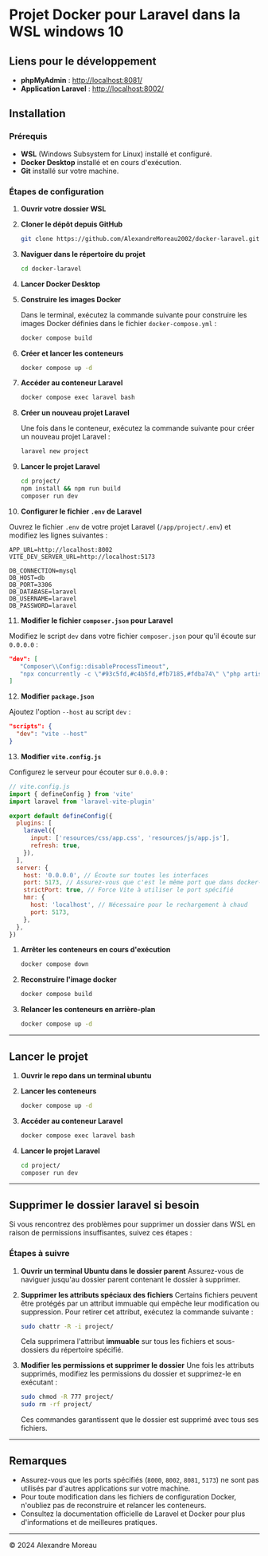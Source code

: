 # Projet Docker pour Laravel dans la WSL windows 10

## Liens pour le développement

- **phpMyAdmin** : [http://localhost:8081/](http://localhost:8081/)
- **Application Laravel** : [http://localhost:8002/](http://localhost:8002/)

## Installation

### Prérequis

- **WSL** (Windows Subsystem for Linux) installé et configuré.
- **Docker Desktop** installé et en cours d'exécution.
- **Git** installé sur votre machine.

### Étapes de configuration

1. **Ouvrir votre dossier WSL**

2. **Cloner le dépôt depuis GitHub**

   ```bash
   git clone https://github.com/AlexandreMoreau2002/docker-laravel.git
   ```

3. **Naviguer dans le répertoire du projet**

   ```bash
   cd docker-laravel
   ```

4. **Lancer Docker Desktop**

5. **Construire les images Docker**

   Dans le terminal, exécutez la commande suivante pour construire les images Docker définies dans le fichier `docker-compose.yml` :

   ```bash
   docker compose build
   ```

6. **Créer et lancer les conteneurs**

   ```bash
   docker compose up -d
   ```

7. **Accéder au conteneur Laravel**

   ```bash
   docker compose exec laravel bash
   ```

8. **Créer un nouveau projet Laravel**

   Une fois dans le conteneur, exécutez la commande suivante pour créer un nouveau projet Laravel :

   ```bash
   laravel new project
   ```

9. **Lancer le projet Laravel**

   ```bash
   cd project/
   npm install && npm run build
   composer run dev
   ```

10. **Configurer le fichier `.env` de Laravel**

Ouvrez le fichier `.env` de votre projet Laravel (`/app/project/.env`) et modifiez les lignes suivantes :

```env
APP_URL=http://localhost:8002
VITE_DEV_SERVER_URL=http://localhost:5173

DB_CONNECTION=mysql
DB_HOST=db
DB_PORT=3306
DB_DATABASE=laravel
DB_USERNAME=laravel
DB_PASSWORD=laravel
```

11. **Modifier le fichier `composer.json` pour Laravel**

Modifiez le script `dev` dans votre fichier `composer.json` pour qu'il écoute sur `0.0.0.0` :

```json
"dev": [
   "Composer\\Config::disableProcessTimeout",
   "npx concurrently -c \"#93c5fd,#c4b5fd,#fb7185,#fdba74\" \"php artisan serve --host=0.0.0.0 --port=8000\" \"php artisan queue:listen --tries=1\" \"php artisan pail --timeout=0\" \"npm run dev\" --names=server,queue,logs,vite"
]
```

12. **Modifier `package.json`**

Ajoutez l'option `--host` au script `dev` :

```json
"scripts": {
  "dev": "vite --host"
}
```

13. **Modifier `vite.config.js`**

Configurez le serveur pour écouter sur `0.0.0.0` :

```javascript
// vite.config.js
import { defineConfig } from 'vite'
import laravel from 'laravel-vite-plugin'

export default defineConfig({
  plugins: [
    laravel({
      input: ['resources/css/app.css', 'resources/js/app.js'],
      refresh: true,
    }),
  ],
  server: {
    host: '0.0.0.0', // Écoute sur toutes les interfaces
    port: 5173, // Assurez-vous que c'est le même port que dans docker-compose.yml
    strictPort: true, // Force Vite à utiliser le port spécifié
    hmr: {
      host: 'localhost', // Nécessaire pour le rechargement à chaud
      port: 5173,
    },
  },
})
```

1. **Arrêter les conteneurs en cours d'exécution**

   ```bash
   docker compose down
   ```

2. **Reconstruire l'image docker**

   ```bash
   docker compose build
   ```

3. **Relancer les conteneurs en arrière-plan**

   ```bash
   docker compose up -d
   ```

---

## Lancer le projet

1. **Ouvrir le repo dans un terminal ubuntu**

2. **Lancer les conteneurs**

   ```bash
   docker compose up -d
   ```

3. **Accéder au conteneur Laravel**

   ```bash
   docker compose exec laravel bash
   ```

4. **Lancer le projet Laravel**

   ```bash
   cd project/
   composer run dev
   ```

---

## Supprimer le dossier laravel si besoin

Si vous rencontrez des problèmes pour supprimer un dossier dans WSL en raison de permissions insuffisantes, suivez ces étapes :

### Étapes à suivre

1. **Ouvrir un terminal Ubuntu dans le dossier parent**
   Assurez-vous de naviguer jusqu'au dossier parent contenant le dossier à supprimer.

2. **Supprimer les attributs spéciaux des fichiers**
   Certains fichiers peuvent être protégés par un attribut immuable qui empêche leur modification ou suppression. Pour retirer cet attribut, exécutez la commande suivante :

   ```bash
   sudo chattr -R -i project/
   ```

   Cela supprimera l'attribut **immuable** sur tous les fichiers et sous-dossiers du répertoire spécifié.

3. **Modifier les permissions et supprimer le dossier**
   Une fois les attributs supprimés, modifiez les permissions du dossier et supprimez-le en exécutant :

   ```bash
   sudo chmod -R 777 project/
   sudo rm -rf project/
   ```

   Ces commandes garantissent que le dossier est supprimé avec tous ses fichiers.

---

## Remarques

- Assurez-vous que les ports spécifiés (`8000`, `8002`, `8081`, `5173`) ne sont pas utilisés par d'autres applications sur votre machine.
- Pour toute modification dans les fichiers de configuration Docker, n'oubliez pas de reconstruire et relancer les conteneurs.
- Consultez la documentation officielle de Laravel et Docker pour plus d'informations et de meilleures pratiques.

---

© 2024 Alexandre Moreau
